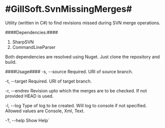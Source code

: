 #GillSoft.SvnMissingMerges#
=========================

Utility (written in C#) to find revisions missed during SVN merge operations.

####Dependencies:####

1. SharpSVN
2. CommandLineParser

Both dependencies are resolved using Nuget. Just clone the repository and build.

####Usage####
-s, --source    Required. URI of source branch.

-t, --target    Required. URI of target branch.

-r, --endrev    Revision upto which the merges are to be checked. If not provided HEAD is used.

-l, --log       Type of log to be created. Will log to console if not specified. Allowed values are Console, Xml, Text.

-?, --help      Show Help`
